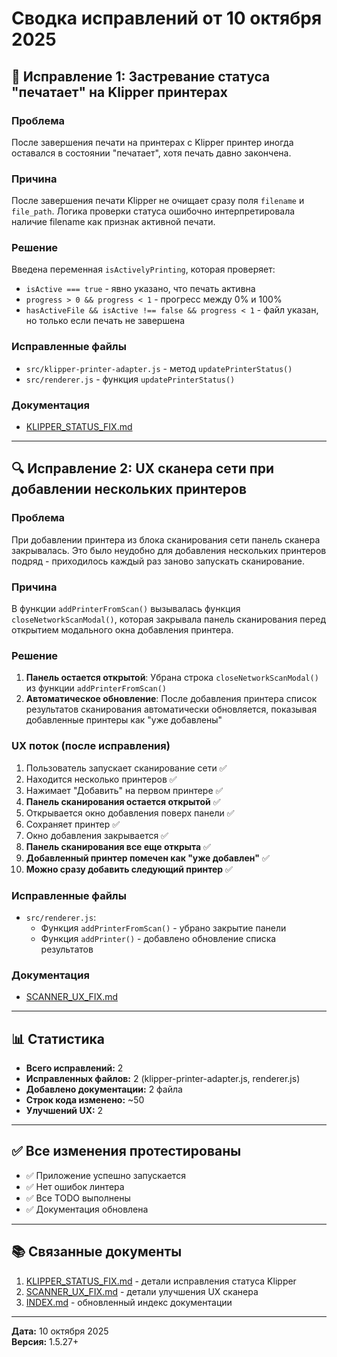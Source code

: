 # Сводка исправлений от 10 октября 2025

## 🐛 Исправление 1: Застревание статуса "печатает" на Klipper принтерах

### Проблема
После завершения печати на принтерах с Klipper принтер иногда оставался в состоянии "печатает", хотя печать давно закончена.

### Причина
После завершения печати Klipper не очищает сразу поля `filename` и `file_path`. Логика проверки статуса ошибочно интерпретировала наличие filename как признак активной печати.

### Решение
Введена переменная `isActivelyPrinting`, которая проверяет:
- `isActive === true` - явно указано, что печать активна
- `progress > 0 && progress < 1` - прогресс между 0% и 100%
- `hasActiveFile && isActive !== false && progress < 1` - файл указан, но только если печать не завершена

### Исправленные файлы
- `src/klipper-printer-adapter.js` - метод `updatePrinterStatus()`
- `src/renderer.js` - функция `updatePrinterStatus()`

### Документация
- [KLIPPER_STATUS_FIX.md](KLIPPER_STATUS_FIX.md)

---

## 🔍 Исправление 2: UX сканера сети при добавлении нескольких принтеров

### Проблема
При добавлении принтера из блока сканирования сети панель сканера закрывалась. Это было неудобно для добавления нескольких принтеров подряд - приходилось каждый раз заново запускать сканирование.

### Причина
В функции `addPrinterFromScan()` вызывалась функция `closeNetworkScanModal()`, которая закрывала панель сканирования перед открытием модального окна добавления принтера.

### Решение
1. **Панель остается открытой**: Убрана строка `closeNetworkScanModal()` из функции `addPrinterFromScan()`
2. **Автоматическое обновление**: После добавления принтера список результатов сканирования автоматически обновляется, показывая добавленные принтеры как "уже добавлены"

### UX поток (после исправления)
1. Пользователь запускает сканирование сети ✅
2. Находится несколько принтеров ✅
3. Нажимает "Добавить" на первом принтере ✅
4. **Панель сканирования остается открытой** ✅
5. Открывается окно добавления поверх панели ✅
6. Сохраняет принтер ✅
7. Окно добавления закрывается ✅
8. **Панель сканирования все еще открыта** ✅
9. **Добавленный принтер помечен как "уже добавлен"** ✅
10. **Можно сразу добавить следующий принтер** ✅

### Исправленные файлы
- `src/renderer.js`:
  - Функция `addPrinterFromScan()` - убрано закрытие панели
  - Функция `addPrinter()` - добавлено обновление списка результатов

### Документация
- [SCANNER_UX_FIX.md](SCANNER_UX_FIX.md)

---

## 📊 Статистика

- **Всего исправлений:** 2
- **Исправленных файлов:** 2 (klipper-printer-adapter.js, renderer.js)
- **Добавлено документации:** 2 файла
- **Строк кода изменено:** ~50
- **Улучшений UX:** 2

---

## ✅ Все изменения протестированы

- ✅ Приложение успешно запускается
- ✅ Нет ошибок линтера
- ✅ Все TODO выполнены
- ✅ Документация обновлена

---

## 📚 Связанные документы

1. [KLIPPER_STATUS_FIX.md](KLIPPER_STATUS_FIX.md) - детали исправления статуса Klipper
2. [SCANNER_UX_FIX.md](SCANNER_UX_FIX.md) - детали улучшения UX сканера
3. [INDEX.md](INDEX.md) - обновленный индекс документации

---

**Дата:** 10 октября 2025  
**Версия:** 1.5.27+

